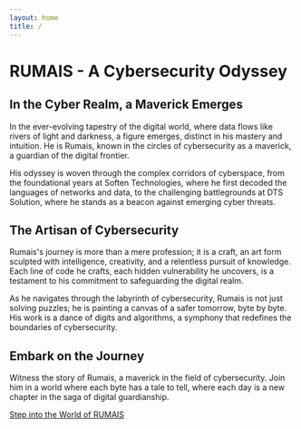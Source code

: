 ```yaml
---
layout: home
title: / 
---
```



# RUMAIS - A Cybersecurity Odyssey

## In the Cyber Realm, a Maverick Emerges

In the ever-evolving tapestry of the digital world, where data flows like rivers of light and darkness, a figure emerges, distinct in his mastery and intuition. He is Rumais, known in the circles of cybersecurity as a maverick, a guardian of the digital frontier.

His odyssey is woven through the complex corridors of cyberspace, from the foundational years at Soften Technologies, where he first decoded the languages of networks and data, to the challenging battlegrounds at DTS Solution, where he stands as a beacon against emerging cyber threats.

## The Artisan of Cybersecurity

Rumais's journey is more than a mere profession; it is a craft, an art form sculpted with intelligence, creativity, and a relentless pursuit of knowledge. Each line of code he crafts, each hidden vulnerability he uncovers, is a testament to his commitment to safeguarding the digital realm.

As he navigates through the labyrinth of cybersecurity, Rumais is not just solving puzzles; he is painting a canvas of a safer tomorrow, byte by byte. His work is a dance of digits and algorithms, a symphony that redefines the boundaries of cybersecurity.

## Embark on the Journey

Witness the story of Rumais, a maverick in the field of cybersecurity. Join him in a world where each byte has a tale to tell, where each day is a new chapter in the saga of digital guardianship.

[Step into the World of RUMAIS](/about)


